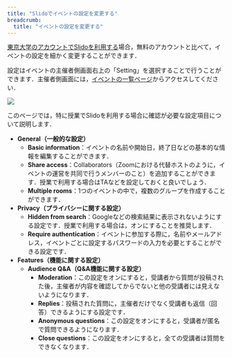 ```yaml
---
title: "Slidoでイベントの設定を変更する"
breadcrumb:
  title: "イベントの設定を変更する"
---
```


[東京大学のアカウントでSlidoを利用する](login)場合，無料のアカウントと比べて，イベントの設定を細かく変更することができます．

設定はイベントの主催者側画面右上の「Setting」を選択することで行うことができます．主催者側画面には，[イベントの一覧ページ](https://admin.sli.do/events)からアクセスしてください．

<img src="img/settings.png">

このページでは，特に授業でSlidoを利用する場合に確認が必要な設定項目について説明します．

* **General（一般的な設定）**
  * **Basic information**：イベントの名前や開始日，終了日などの基本的な情報を編集することができます．
  * **Share access**：Collaborators（Zoomにおける代替ホストのように，イベントの運営を共同で行うメンバーのこと）を追加することができます．授業で利用する場合はTAなどを設定しておくと良いでしょう．
  * **Multiple rooms**：1つのイベントの中で，複数のグループを作成することができます．
* **Privacy（プライバシーに関する設定）**
  * **Hidden from search**：Googleなどの検索結果に表示されないようにする設定です．授業で利用する場合は，オンにすることを推奨します．
  * **Require authentication**：イベントに参加する際に，名前やメールアドレス，イベントごとに設定するパスワードの入力を必要とすることができる設定です．
* **Features（機能に関する設定）**
  * **Audience Q&A（Q&A機能に関する設定）**
    * **Moderation**：この設定をオンにすると，受講者から質問が投稿された後，主催者が内容を確認してからでないと他の受講者には見えないようになります．
    * **Replies**：投稿された質問に，主催者だけでなく受講者も返信（回答）できるようにする設定です．
    * **Anonymous questions**：この設定をオンにすると，受講者が匿名で質問できるようになります．
    * **Close questions**：この設定をオンにすると，全ての受講者は質問をできなくなります．
